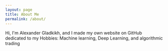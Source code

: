 ```yaml
---
layout: page
title: About Me
permalink: /about/
---
```

Hi, I'm Alexander Gladkikh, and I made my own website on GitHub dedicated to my Hobbies: Machine learning, Deep Learning, and algorithmic trading

